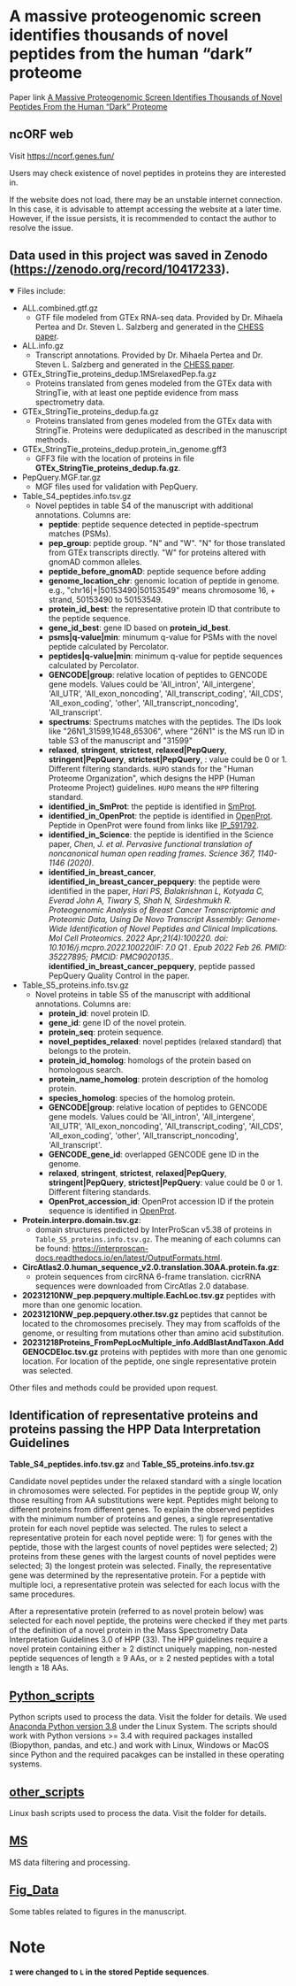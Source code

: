 # A massive proteogenomic screen identifies thousands of novel peptides from the human “dark” proteome

 Paper link [A Massive Proteogenomic Screen Identifies Thousands of Novel Peptides From the Human “Dark” Proteome](https://www.mcponline.org/article/S1535-9476(24)00009-4/fulltext)

## ncORF web
Visit https://ncorf.genes.fun/

Users may check existence of novel peptides in proteins they are interested in.

If the website does not load, there may be an unstable internet connection. In this case, it is advisable to attempt accessing the website at a later time. However, if the issue persists, it is recommended to contact the author to resolve the issue.

## Data used in this project was saved in Zenodo (https://zenodo.org/record/10417233).

<details open>
  <summary>Files include:</summary>


* ALL.combined.gtf.gz 
    * GTF file modeled from GTEx RNA-seq data. Provided by Dr. Mihaela Pertea and Dr. Steven L. Salzberg and generated in the [CHESS paper](https://genomebiology.biomedcentral.com/articles/10.1186/s13059-018-1590-2).
* ALL.info.gz 
  * Transcript annotations. Provided by Dr. Mihaela Pertea and Dr. Steven L. Salzberg and generated in the [CHESS paper](https://genomebiology.biomedcentral.com/articles/10.1186/s13059-018-1590-2).
* GTEx_StringTie_proteins_dedup.1MSrelaxedPep.fa.gz
  * Proteins translated from genes modeled from the GTEx data with StringTie, with at least one peptide evidence from mass spectrometry data.
* GTEx_StringTie_proteins_dedup.fa.gz
  * Proteins translated from genes modeled from the GTEx data with StringTie. Proteins were deduplicated as described in the manuscript methods.
* GTEx_StringTie_proteins_dedup.protein_in_genome.gff3
  *  GFF3 file with the location of proteins in file **GTEx_StringTie_proteins_dedup.fa.gz**.
* PepQuery.MGF.tar.gz
  * MGF files used for validation with PepQuery.
* Table_S4_peptides.info.tsv.gz
  * Novel peptides in table S4 of the manuscript with additional annotations. Columns are:
    * **peptide**: peptide sequence detected in peptide-spectrum matches (PSMs).
    * **pep_group**: peptide group. "N" and "W". "N" for those translated from GTEx transcripts directly. "W" for proteins altered with gnomAD common alleles.
    * **peptide_before_gnomAD**: peptide sequence before adding 
    * **genome_location_chr**: genomic location of peptide in genome. e.g., "chr16|+|50153490|50153549" means chromosome 16, + strand, 50153490 to 50153549. 
    * **protein_id_best**: the representative protein ID that contribute to the peptide sequence.
    * **gene_id_best**: gene ID based on **protein_id_best**.
    * **psms|q-value|min**: minumum q-value for PSMs with the novel peptide calculated by Percolator.
    * **peptides|q-value|min**: minimum q-value for peptide sequences calculated by Percolator.
    * **GENCODE|group**: relative location of peptides to GENCODE gene models. Values could be 'All_intron', 'All_intergene', 'All_UTR', 'All_exon_noncoding', 'All_transcript_coding', 'All_CDS', 'All_exon_coding', 'other', 'All_transcript_noncoding', 'All_transcript'.
    * **spectrums**: Spectrums matches with the peptides. The IDs look like "26N1_31599,1G48_65306", where "26N1" is the MS run ID in table S3 of the manuscript and "31599" 
    * **relaxed**, **stringent**, **strictest**, **relaxed|PepQuery**, **stringent|PepQuery**, **strictest|PepQuery**, : value could be 0 or 1. Different filtering standards. `HUPO` stands for the "Human Proteome Organization", which designs the HPP (Human Proteome Project) guidelines. `HUPO` means the `HPP` filtering standard.
    * **identified_in_SmProt**: the peptide is identified in [SmProt](http://bigdata.ibp.ac.cn/SmProt/). 
    * **identified_in_OpenProt**: the peptide is identified in [OpenProt](https://openprot.org/). Peptide in OpenProt were found from links like [IP_591792](https://openprot.org/p/altorfDbView/79/43726886/591792/IP_591792/2/msDetectionDetail). 
    * **identified_in_Science**: the peptide is identified in the Science paper, *Chen, J. et al. Pervasive functional translation of noncanonical human open reading frames. Science 367, 1140-1146 (2020).*
    * **identified_in_breast_cancer**, **identified_in_breast_cancer_pepquery**: the peptide were identified in the paper, *Hari PS, Balakrishnan L, Kotyada C, Everad John A, Tiwary S, Shah N, Sirdeshmukh R. Proteogenomic Analysis of Breast Cancer Transcriptomic and Proteomic Data, Using De Novo Transcript Assembly: Genome-Wide Identification of Novel Peptides and Clinical Implications. Mol Cell Proteomics. 2022 Apr;21(4):100220. doi: 10.1016/j.mcpro.2022.100220IF: 7.0 Q1 . Epub 2022 Feb 26. PMID: 35227895; PMCID: PMC9020135.*. **identified_in_breast_cancer_pepquery**, peptide passed PepQuery Quality Control in the paper.
* Table_S5_proteins.info.tsv.gz
  * Novel proteins in table S5 of the manuscript with additional annotations. Columns are:
    * **protein_id**: novel protein ID.
    * **gene_id**: gene ID of the novel protein.
    * **protein_seq**: protein sequence.
    * **novel_peptides_relaxed**: novel peptides (relaxed standard) that belongs to the protein.
    * **protein_id_homolog**: homologs of the protein based on homologous search.
    * **protein_name_homolog**: protein description of the homolog protein.
    * **species_homolog**: species of the homolog protein.
    * **GENCODE|group**: relative location of peptides to GENCODE gene models. Values could be 'All_intron', 'All_intergene', 'All_UTR', 'All_exon_noncoding', 'All_transcript_coding', 'All_CDS', 'All_exon_coding', 'other', 'All_transcript_noncoding', 'All_transcript'.
    * **GENCODE_gene_id**: overlapped GENCODE gene ID in the genome.
    * **relaxed**, **stringent**, **strictest**, **relaxed|PepQuery**, **stringent|PepQuery**, **strictest|PepQuery**: value could be 0 or 1. Different filtering standards.
    * **OpenProt_accession_id**: OpenProt accession ID if the protein sequence is identified in [OpenProt](https://openprot.org/). 
* **Protein.interpro.domain.tsv.gz**: 
  * domain structures predicted by InterProScan v5.38 of proteins in `Table_S5_proteins.info.tsv.gz`. The meaning of each columns can be found: https://interproscan-docs.readthedocs.io/en/latest/OutputFormats.html.
* **CircAtlas2.0.human_sequence_v2.0.translation.30AA.protein.fa.gz**: 
  * protein sequences from circRNA 6-frame translation. cicrRNA sequences were downloaded from CircAtlas 2.0 database.
* **20231210NW_pep.pepquery.multiple.EachLoc.tsv.gz** peptides with more than one genomic location. 
* **20231210NW_pep.pepquery.other.tsv.gz** peptides that cannot be located to the chromosomes precisely. They may from scaffolds of the genome, or resulting from mutations other than amino acid substitution.
* **20231218Proteins_FromPepLocMultiple_info.AddBlastAndTaxon.AddGENOCDEloc.tsv.gz** proteins with peptides with more than one genomic location. For location of the peptide, one single representative protein was selected.

Other files and methods could be provided upon request.

## Identification of representative proteins and proteins passing the HPP Data Interpretation Guidelines 
**Table_S4_peptides.info.tsv.gz** and **Table_S5_proteins.info.tsv.gz**

Candidate novel peptides under the relaxed standard with a single location in chromosomes were selected. For peptides in the peptide group W, only those resulting from AA substitutions were kept. Peptides might belong to different proteins from different genes. To explain the observed peptides with the minimum number of proteins and genes, a single representative protein for each novel peptide was selected. The rules to select a representative protein for each novel peptide were: 1) for genes with the peptide, those with the largest counts of novel peptides were selected; 2) proteins from these genes with the largest counts of novel peptides were selected; 3) the longest protein was selected. Finally, the representative gene was determined by the representative protein. For a peptide with multiple loci, a representative protein was selected for each locus with the same procedures.

After a representative protein (referred to as novel protein below) was selected for each novel peptide, the proteins were checked if they met parts of the definition of a novel protein in the Mass Spectrometry Data Interpretation Guidelines 3.0 of HPP (33). The HPP guidelines require a novel protein containing either ≥ 2 distinct uniquely mapping, non-nested peptide sequences of length ≥ 9 AAs, or ≥ 2 nested peptides with a total length ≥ 18 AAs. 


</details>


## [Python_scripts](Python_scripts)
Python scripts used to process the data. Visit the folder for details. We used [Anaconda Python version 3.8](https://www.anaconda.com/products/distribution) under the Linux System. The scripts should work with Python versions >= 3.4 with required packages installed (Biopython, pandas, and etc.) and work with Linux, Windows or MacOS since Python and the required pacakges can be installed in these operating systems.

## [other_scripts](other_scripts)
Linux bash scripts used to process the data. Visit the folder for details.


## [MS](MS/)
MS data filtering and processing.

## [Fig_Data](Fig_Data/)
Some tables related to figures in the manuscript.

# Note
**`I` were changed to `L` in the stored Peptide sequences**.
 
